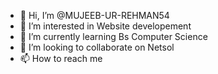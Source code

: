 - 👋 Hi, I’m @MUJEEB-UR-REHMAN54
- 👀 I’m interested in Website developement
- 🌱 I’m currently learning Bs Computer Science
- 💞️ I’m looking to collaborate on Netsol
- 📫 How to reach me 

<!---
MUJEEB-UR-REHMAN54/MUJEEB-UR-REHMAN54 is a ✨ special ✨ repository because its `README.md` (this file) appears on your GitHub profile.
You can click the Preview link to take a look at your changes.
--->
